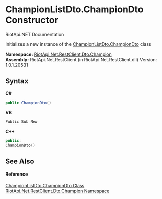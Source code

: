 # ChampionListDto.ChampionDto Constructor 
RiotApi.NET Documentation 

Initializes a new instance of the <a href="82e37ba6-8d47-1fd3-d42b-04a7dbb570b6">ChampionListDto.ChampionDto</a> class

**Namespace:**&nbsp;<a href="9d38b97f-3a23-79de-16cd-679cb0b39f3d">RiotApi.Net.RestClient.Dto.Champion</a><br />**Assembly:**&nbsp;RiotApi.Net.RestClient (in RiotApi.Net.RestClient.dll) Version: 1.0.1.20531

## Syntax

**C#**<br />
``` C#
public ChampionDto()
```

**VB**<br />
``` VB
Public Sub New
```

**C++**<br />
``` C++
public:
ChampionDto()
```


## See Also


#### Reference
<a href="82e37ba6-8d47-1fd3-d42b-04a7dbb570b6">ChampionListDto.ChampionDto Class</a><br /><a href="9d38b97f-3a23-79de-16cd-679cb0b39f3d">RiotApi.Net.RestClient.Dto.Champion Namespace</a><br />